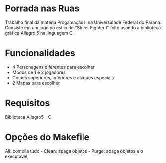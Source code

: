# Porrada nas Ruas
Trabalho final da matéria Progamação II na Universidade Federal do Paraná.
Consiste em um jogo no estilo de "Street Fighter I" feito usando a biblioteca gráfica Allegro 5 na linguagem C.

# Funcionalidades
* 4 Personagens diferentes para escolher
* Modos de 1 e 2 jogadores
* Golpes superiores, inferiores e ataques especiais
* 2 Mapas para escolher

# Requisitos
Biblioteca Allegro5 - C

# Opções do Makefile
All: compila tudo - 
Clean: apaga objetos - 
Purge: apaga objetos e o executavel






